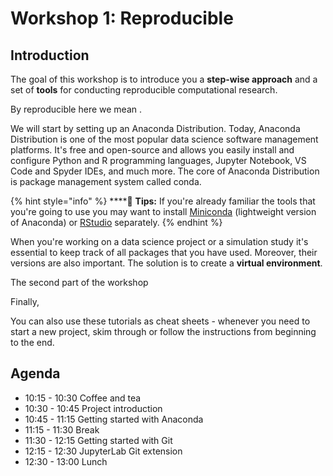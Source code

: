 # Workshop 1: Reproducible

## Introduction

The goal of this workshop is to introduce you a **step-wise approach** and a set of **tools** for conducting reproducible computational research.

By reproducible here we mean . 

We will start by setting up an Anaconda Distribution. Today, Anaconda Distribution is one of the most popular data science software management platforms. It's free and open-source and allows you easily install and configure Python and R programming languages, Jupyter Notebook, VS Code and Spyder IDEs, and much more. The core of Anaconda Distribution is package management system called conda.

{% hint style="info" %}
 ****🧙 **Tips:** If you're already familiar the tools that you're going to use you may want to install [Miniconda](https://docs.conda.io/en/latest/miniconda.html) \(lightweight version of Anaconda\) or [RStudio](https://rstudio.com/) separately.
{% endhint %}

When you're working on a data science project or a simulation study it's essential to keep track of all packages that you have used. Moreover, their versions are also important. The solution is to create a **virtual environment**.

The second part of the workshop 

Finally,

You can also use these tutorials as cheat sheets - whenever you need to start a new project, skim through or follow the instructions from beginning to the end.

## Agenda

* 10:15 - 10:30 Coffee and tea
* 10:30 - 10:45 Project introduction
* 10:45 - 11:15 Getting started with Anaconda
* 11:15 - 11:30 Break 
* 11:30 - 12:15 Getting started with Git
* 12:15 - 12:30 JupyterLab Git extension
* 12:30 - 13:00 Lunch

